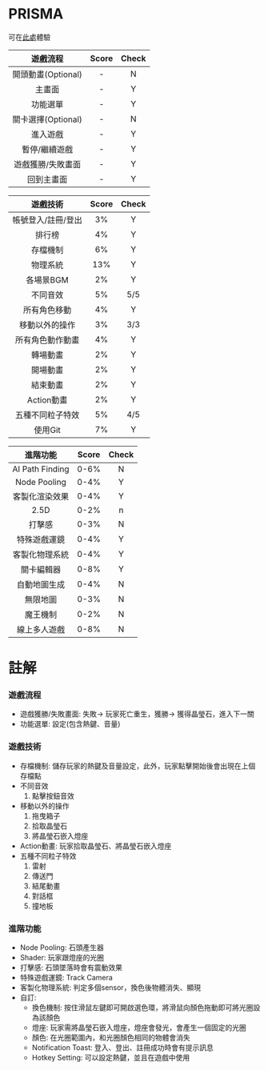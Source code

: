 # PRISMA

可在[此處](https://ss-final-prisma.web.app)體驗

|**遊戲流程**|**Score**|**Check**|
|:-:|:-:|:-:|
|開頭動畫(Optional)|-|N|
|主畫面|-|Y|
|功能選單|-|Y|
|關卡選擇(Optional)|-|N|
|進入遊戲|-|Y|
|暫停/繼續遊戲|-|Y|
|遊戲獲勝/失敗畫面|-|Y|
|回到主畫面|-|Y|

|**遊戲技術**|**Score**|**Check**|
|:-:|:-:|:-:|
|帳號登入/註冊/登出|3%|Y|
|排行榜|4%|Y|
|存檔機制|6%|Y|
|物理系統|13%|Y|
|各場景BGM|2%|Y|
|不同音效|5%|5/5|
|所有角色移動|4%|Y|
|移動以外的操作|3%|3/3|
|所有角色動作動畫|4%|Y|
|轉場動畫|2%|Y|
|開場動畫|2%|Y|
|結束動畫|2%|Y|
|Action動畫|2%|Y|
|五種不同粒子特效|5%|4/5|
|使用Git|7%|Y|

|**進階功能**|**Score**|**Check**|
|:-:|:-:|:-:|
|AI Path Finding|0-6%|N|
|Node Pooling|0-4%|Y|
|客製化渲染效果|0-4%|Y|
|2.5D|0-2%|n|
|打擊感|0-3%|N|
|特殊遊戲運鏡|0-4%|Y|
|客製化物理系統|0-4%|Y|
|關卡編輯器|0-8%|Y|
|自動地圖生成|0-4%|N|
|無限地圖|0-3%|N|
|魔王機制|0-2%|N|
|線上多人遊戲|0-8%|N|

# 註解
### 遊戲流程
- 遊戲獲勝/失敗畫面: 失敗-> 玩家死亡重生，獲勝-> 獲得晶瑩石，進入下一關
- 功能選單: 設定(包含熱鍵、音量)

### 遊戲技術
- 存檔機制: 儲存玩家的熱鍵及音量設定，此外，玩家點擊開始後會出現在上個存檔點
- 不同音效
    1. 點擊按鈕音效
- 移動以外的操作
    1. 拖曳箱子
    2. 拾取晶瑩石
    3. 將晶瑩石嵌入燈座
- Action動畫: 玩家拾取晶瑩石、將晶瑩石嵌入燈座
- 五種不同粒子特效
    1. 雷射
    2. 傳送門
    3. 結尾動畫
    4. 對話框
    5. 撞地板

### 進階功能
- Node Pooling: 石頭產生器
- Shader: 玩家跟燈座的光圈
- 打擊感: 石頭墜落時會有震動效果
- 特殊遊戲運鏡: Track Camera
- 客製化物理系統: 判定多個sensor，換色後物體消失、顯現
- 自訂:
    - 換色機制: 按住滑鼠左鍵即可開啟選色環，將滑鼠向顏色拖動即可將光圈設為該顏色
    - 燈座: 玩家需將晶瑩石嵌入燈座，燈座會發光，會產生一個固定的光圈
    - 顏色: 在光圈範圍內，和光圈顏色相同的物體會消失
    - Notification Toast: 登入、登出、註冊成功時會有提示訊息
    - Hotkey Setting: 可以設定熱鍵，並且在遊戲中使用

